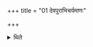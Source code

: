 +++
title = "01 देवपुराभिचर्यमाणः"

+++

<details><summary>थिते</summary>

देवपुराभिचर्यमाणः १
</details>
